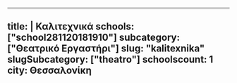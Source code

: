 
---
title: |
   Καλιτεχνικά
schools: ["school281120181910"]
subcategory: ["Θεατρικό Εργαστήρι"]
slug: "kalitexnika"
slugSubcategory: ["theatro"]
schoolscount: 1
city: Θεσσαλονίκη
---


